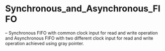 # Synchronous_and_Asynchronous_FIFO
– Synchronous FIFO with common clock input for read and write operation and Asynchronous FIFO with two different clock input for read and write operation achieved using gray pointer.
